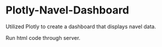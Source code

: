 # Plotly-Navel-Dashboard

Utilized Plotly to create a dashboard that displays navel data.

Run html code through server. 
